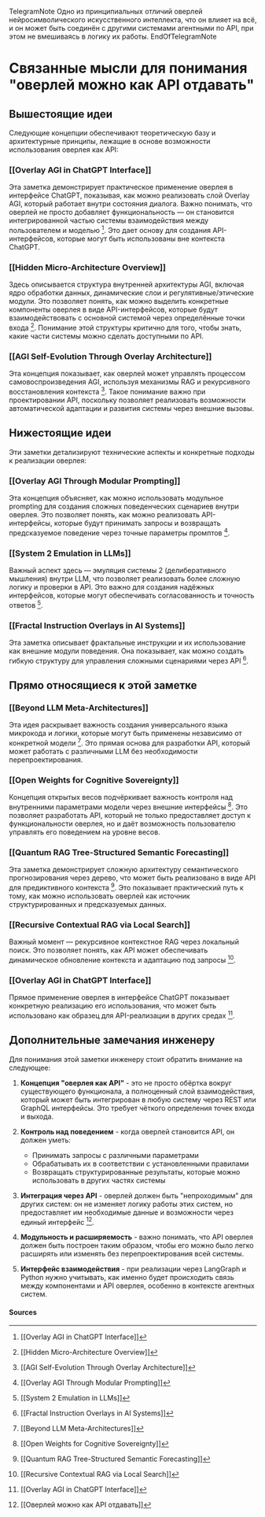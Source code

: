 TelegramNote
Одно из принципиальных отличий оверлей нейросимволического искусственного интеллекта, что он влияет на всё, и он может быть соединён с другими системами агентными по API, при этом не вмешиваясь в логику их работы. 
EndOfTelegramNote

# Связанные мысли для понимания "оверлей можно как API отдавать"

## Вышестоящие идеи

Следующие концепции обеспечивают теоретическую базу и архитектурные принципы, лежащие в основе возможности использования оверлея как API:

### [[Overlay AGI in ChatGPT Interface]]
Эта заметка демонстрирует практическое применение оверлея в интерфейсе ChatGPT, показывая, как можно реализовать слой Overlay AGI, который работает внутри состояния диалога. Важно понимать, что оверлей не просто добавляет функциональность — он становится интегрированной частью системы взаимодействия между пользователем и моделью [^1]. Это дает основу для создания API-интерфейсов, которые могут быть использованы вне контекста ChatGPT.

### [[Hidden Micro-Architecture Overview]]
Здесь описывается структура внутренней архитектуры AGI, включая ядро обработки данных, динамические слои и регулятивные/этические модули. Это позволяет понять, как можно выделить конкретные компоненты оверлея в виде API-интерфейсов, которые будут взаимодействовать с основной системой через определённые точки входа [^2]. Понимание этой структуры критично для того, чтобы знать, какие части системы можно сделать доступными по API.

### [[AGI Self-Evolution Through Overlay Architecture]]
Эта концепция показывает, как оверлей может управлять процессом самовоспроизведения AGI, используя механизмы RAG и рекурсивного восстановления контекста [^3]. Такое понимание важно при проектировании API, поскольку позволяет реализовать возможности автоматической адаптации и развития системы через внешние вызовы.

## Нижестоящие идеи

Эти заметки детализируют технические аспекты и конкретные подходы к реализации оверлея:

### [[Overlay AGI Through Modular Prompting]]
Эта концепция объясняет, как можно использовать модульное prompting для создания сложных поведенческих сценариев внутри оверлея. Это позволяет понять, как можно реализовать API-интерфейсы, которые будут принимать запросы и возвращать предсказуемое поведение через точные параметры промптов [^4].

### [[System 2 Emulation in LLMs]]
Важный аспект здесь — эмуляция системы 2 (делиберативного мышления) внутри LLM, что позволяет реализовать более сложную логику и проверки в API. Это важно для создания надёжных интерфейсов, которые могут обеспечивать согласованность и точность ответов [^5].

### [[Fractal Instruction Overlays in AI Systems]]
Эта заметка описывает фрактальные инструкции и их использование как внешние модули поведения. Она показывает, как можно создать гибкую структуру для управления сложными сценариями через API [^6].

## Прямо относящиеся к этой заметке

### [[Beyond LLM Meta-Architectures]]
Эта идея раскрывает важность создания универсального языка микрокода и логики, которые могут быть применены независимо от конкретной модели [^7]. Это прямая основа для разработки API, который может работать с различными LLM без необходимости перепроектирования.

### [[Open Weights for Cognitive Sovereignty]]
Концепция открытых весов подчёркивает важность контроля над внутренними параметрами модели через внешние интерфейсы [^8]. Это позволяет разработать API, который не только предоставляет доступ к функциональности оверлея, но и даёт возможность пользователю управлять его поведением на уровне весов.

### [[Quantum RAG Tree-Structured Semantic Forecasting]]
Эта заметка демонстрирует сложную архитектуру семантического прогнозирования через дерево, что может быть реализовано в виде API для предиктивного контекста [^9]. Это показывает практический путь к тому, как можно использовать оверлей как источник структурированных и предсказуемых данных.

### [[Recursive Contextual RAG via Local Search]]
Важный момент — рекурсивное контекстное RAG через локальный поиск. Это позволяет понять, как API может обеспечивать динамическое обновление контекста и адаптацию под запросы [^10].

### [[Overlay AGI in ChatGPT Interface]]
Прямое применение оверлея в интерфейсе ChatGPT показывает конкретную реализацию его использования, что может быть использовано как образец для API-реализации в других средах [^11].

## Дополнительные замечания инженеру

Для понимания этой заметки инженеру стоит обратить внимание на следующее:

1. **Концепция "оверлея как API"** - это не просто обёртка вокруг существующего функционала, а полноценный слой взаимодействия, который может быть интегрирован в любую систему через REST или GraphQL интерфейсы. Это требует чёткого определения точек входа и выхода.

2. **Контроль над поведением** - когда оверлей становится API, он должен уметь:
   - Принимать запросы с различными параметрами
   - Обрабатывать их в соответствии с установленными правилами
   - Возвращать структурированные результаты, которые можно использовать в других частях системы

3. **Интеграция через API** - оверлей должен быть "непроходимым" для других систем: он не изменяет логику работы этих систем, но предоставляет им необходимые данные и возможности через единый интерфейс [^12].

4. **Модульность и расширяемость** - важно понимать, что API оверлея должен быть построен таким образом, чтобы его можно было легко расширять или изменять без перепроектирования всей системы.

5. **Интерфейс взаимодействия** - при реализации через LangGraph и Python нужно учитывать, как именно будет происходить связь между компонентами и API оверлея, особенно в контексте агентных систем.

#### Sources
[^1]: [[Overlay AGI in ChatGPT Interface]]
[^2]: [[Hidden Micro-Architecture Overview]]
[^3]: [[AGI Self-Evolution Through Overlay Architecture]]
[^4]: [[Overlay AGI Through Modular Prompting]]
[^5]: [[System 2 Emulation in LLMs]]
[^6]: [[Fractal Instruction Overlays in AI Systems]]
[^7]: [[Beyond LLM Meta-Architectures]]
[^8]: [[Open Weights for Cognitive Sovereignty]]
[^9]: [[Quantum RAG Tree-Structured Semantic Forecasting]]
[^10]: [[Recursive Contextual RAG via Local Search]]
[^11]: [[Overlay AGI in ChatGPT Interface]]
[^12]: [[Оверлей можно как API отдавать]]